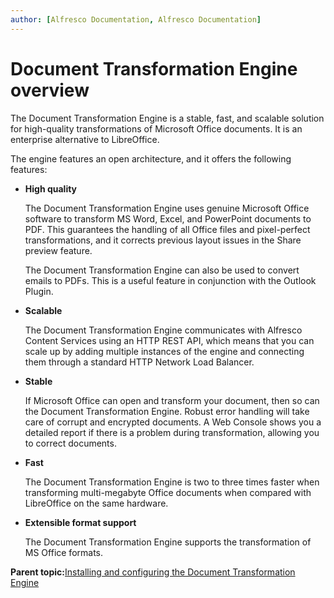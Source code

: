 ```yaml
---
author: [Alfresco Documentation, Alfresco Documentation]
---
```


# Document Transformation Engine overview

The Document Transformation Engine is a stable, fast, and scalable solution for high-quality transformations of Microsoft Office documents. It is an enterprise alternative to LibreOffice.

The engine features an open architecture, and it offers the following features:

-   **High quality**

    The Document Transformation Engine uses genuine Microsoft Office software to transform MS Word, Excel, and PowerPoint documents to PDF. This guarantees the handling of all Office files and pixel-perfect transformations, and it corrects previous layout issues in the Share preview feature.

    The Document Transformation Engine can also be used to convert emails to PDFs. This is a useful feature in conjunction with the Outlook Plugin.

-   **Scalable**

    The Document Transformation Engine communicates with Alfresco Content Services using an HTTP REST API, which means that you can scale up by adding multiple instances of the engine and connecting them through a standard HTTP Network Load Balancer.

-   **Stable**

    If Microsoft Office can open and transform your document, then so can the Document Transformation Engine. Robust error handling will take care of corrupt and encrypted documents. A Web Console shows you a detailed report if there is a problem during transformation, allowing you to correct documents.

-   **Fast**

    The Document Transformation Engine is two to three times faster when transforming multi-megabyte Office documents when compared with LibreOffice on the same hardware.

-   **Extensible format support**

    The Document Transformation Engine supports the transformation of MS Office formats.


**Parent topic:**[Installing and configuring the Document Transformation Engine](../concepts/transerv-intro.md)

